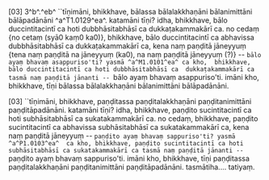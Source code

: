 [03] 3^b^.^eb^ ``tīṇimāni, bhikkhave, bālassa  bālalakkhaṇāni bālanimittāni bālāpadānāni ^a^T1.0129^ea^. katamāni tīṇi?  idha, bhikkhave, bālo duccintitacintī ca hoti dubbhāsitabhāsī ca  dukkaṭakammakārī ca. no cedaṃ {no cetaṃ (syā0 kaṃ0 ka0)}, bhikkhave,   bālo duccintitacintī ca  abhavissa dubbhāsitabhāsī ca dukkaṭakammakārī ca, kena naṃ paṇḍitā  jāneyyuṃ {tena naṃ paṇḍitā na jāneyyuṃ (ka0), na naṃ paṇḍitā jāneyyuṃ (?)} -- `bālo   ayaṃ bhavaṃ asappuriso'ti? yasmā ^a^M1.0101^ea^ ca kho,  bhikkhave, bālo duccintitacintī ca hoti dubbhāsitabhāsī ca  dukkaṭakammakārī ca tasmā naṃ paṇḍitā jānanti -- `bālo ayaṃ bhavaṃ  asappuriso'ti. imāni kho, bhikkhave, tīṇi bālassa  bālalakkhaṇāni bālanimittāni bālāpadānāni.

[03] ``tīṇimāni, bhikkhave, paṇḍitassa paṇḍitalakkhaṇāni  paṇḍitanimittāni paṇḍitāpadānāni. katamāni tīṇi? idha,  bhikkhave, paṇḍito sucintitacintī ca hoti subhāsitabhāsī ca  sukatakammakārī ca. no cedaṃ, bhikkhave, paṇḍito sucintitacintī  ca abhavissa subhāsitabhāsī ca sukatakammakārī ca, kena naṃ paṇḍitā  jāneyyuṃ -- `paṇḍito ayaṃ bhavaṃ sappuriso'ti? yasmā ^a^P1.0103^ea^  ca kho, bhikkhave, paṇḍito sucintitacintī ca hoti  subhāsitabhāsī ca sukatakammakārī ca tasmā naṃ paṇḍitā jānanti --  `paṇḍito ayaṃ bhavaṃ sappuriso'ti. imāni kho, bhikkhave, tīṇi  paṇḍitassa paṇḍitalakkhaṇāni paṇḍitanimittāni paṇḍitāpadānāni.  tasmātiha.... tatiyaṃ.